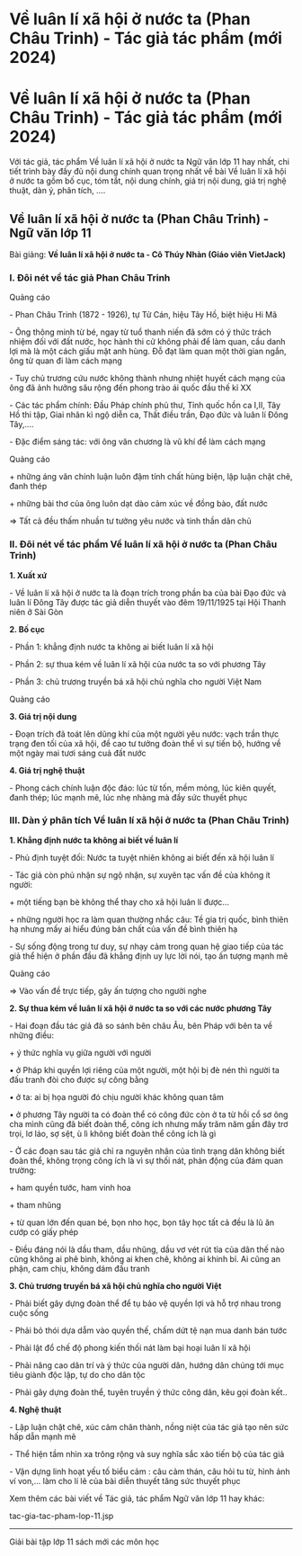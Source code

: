 # Về luân lí xã hội ở nước ta (Phan Châu Trinh) - Tác giả tác phẩm (mới 2024)

# Về luân lí xã hội ở nước ta (Phan Châu Trinh) - Tác giả tác phẩm (mới 2024)

Với tác giả, tác phẩm Về luân lí xã hội ở nước ta Ngữ văn lớp 11 hay nhất, chi tiết trình bày đầy đủ nội dung chính quan trọng nhất về bài Về luân lí xã hội ở nước ta gồm bố cục, tóm tắt, nội dung chính, giá trị nội dung, giá trị nghệ thuật, dàn ý, phân tích, ....

## Về luân lí xã hội ở nước ta (Phan Châu Trinh) - Ngữ văn lớp 11

Bài giảng: **Về luân lí xã hội ở nước ta - Cô Thúy Nhàn (Giáo viên VietJack)**

### I. Đôi nét về tác giả Phan Châu Trinh

Quảng cáo

\- Phan Châu Trinh (1872 - 1926), tự Tử Cán, hiệu Tây Hồ, biệt hiệu Hi Mã 

\- Ông thông minh từ bé, ngay từ tuổ thanh niến đã sớm có ý thức trách nhiệm đối với đất nước, học hành thi cử không phải để làm quan, cầu danh lợi mà là một cách giấu mặt anh hùng. Đỗ đạt làm quan một thời gian ngắn, ông từ quan đi làm cách mạng 

\- Tuy chủ trương cứu nước không thành nhưng nhiệt huyết cách mạng của ông đã ảnh hưởng sâu rộng đến phong trào ái quốc đầu thế kỉ XX 

\- Các tác phẩm chính: Đầu Pháp chính phủ thư, Tỉnh quốc hồn ca I,II, Tây Hồ thi tập, Giai nhân kì ngộ diễn ca, Thất điều trần, Đạo đức và luân lí Đông Tây,.... 

\- Đặc điểm sáng tác: với ông văn chương là vũ khí để làm cách mạng 

Quảng cáo

\+ những áng văn chính luận luôn đậm tính chất hùng biện, lập luận chặt chẽ, đanh thép 

\+ những bài thơ của ông luôn dạt dào cảm xúc về đồng bào, đất nước 

⇒ Tất cả đều thấm nhuần tư tưởng yêu nước và tinh thần dân chủ 

### II. Đôi nét về tác phẩm Về luân lí xã hội ở nước ta (Phan Châu Trinh)

**1\. Xuất xứ**

\- Về luân lí xã hội ở nước ta là đoạn trích trong phần ba của bài Đạo đức và luân lí Đông Tây được tác giả diễn thuyết vào đêm 19/11/1925 tại Hội Thanh niên ở Sài Gòn 

**2\. Bố cục**

\- Phần 1: khẳng định nước ta không ai biết luân lí xã hội 

\- Phần 2: sự thua kém về luân lí xã hội của nước ta so với phương Tây 

\- Phần 3: chủ trương truyền bá xã hội chủ nghĩa cho người Việt Nam 

Quảng cáo

**3\. Giá trị nội dung**

\- Đoạn trích đã toát lên dũng khí của một người yêu nước: vạch trần thực trạng đen tối của xã hội, đề cao tư tưởng đoàn thể vì sự tiến bộ, hướng về một ngày mai tươi sáng cuả đất nước 

**4\. Giá trị nghệ thuật**

\- Phong cách chính luận độc đáo: lúc từ tốn, mềm mỏng, lúc kiên quyết, đanh thép; lúc mạnh mẽ, lúc nhẹ nhàng mà đầy sức thuyết phục 

### III. Dàn ý phân tích Về luân lí xã hội ở nước ta (Phan Châu Trinh)

**1\. Khẳng định nước ta không ai biết về luân lí**

\- Phủ định tuyệt đối: Nước ta tuyệt nhiên không ai biết đến xã hội luân lí 

\- Tác giả còn phủ nhận sự ngộ nhận, sự xuyên tạc vấn đề của không ít người: 

\+ một tiếng bạn bè không thể thay cho xã hội luân lí được... 

\+ những người học ra làm quan thường nhắc câu: Tề gia trị quốc, bình thiên hạ nhưng mấy ai hiểu đúng bản chất của vấn đề bình thiên hạ 

\- Sự sống động trong tư duy, sự nhạy cảm trong quan hệ giao tiếp của tác giả thể hiện ở phần đầu đã khẳng định uy lực lời nói, tạo ấn tượng mạnh mẽ 

Quảng cáo

⇒ Vào vấn đề trực tiếp, gây ấn tượng cho người nghe 

**2\. Sự thua kém về luân lí xã hội ở nước ta so với các nước phương Tây**

\- Hai đoạn đầu tác giả đã so sánh bên châu Âu, bên Pháp với bên ta về những điều: 

\+ ý thức nghĩa vụ giữa người với người 

• ở Pháp khi quyền lợi riêng của một người, một hội bị đè nén thì người ta đấu tranh đòi cho được sự công bằng 

• ở ta: ai bị họa người đó chịu người khác không quan tâm 

• ở phương Tây người ta có đoàn thể có công đức còn ở ta từ hồi cổ sơ ông cha mình cũng đã biết đoàn thể, công ích nhưng mấy trăm năm gần đây trơ trọi, lơ láo, sợ sệt, ù lì không biết đoàn thể công ích là gì 

\- Ở các đoạn sau tác giả chỉ ra nguyên nhân của tình trạng dân không biết đoàn thể, không trọng công ích là vì sự thối nát, phản động của đám quan trường: 

\+ ham quyền tước, ham vinh hoa 

\+ tham nhũng 

\+ từ quan lớn đến quan bé, bọn nho học, bọn tây học tất cả đều là lũ ăn cướp có giấy phép 

\- Điều đáng nói là dầu tham, dầu nhũng, dầu vơ vét rút tỉa của dân thế nào cũng không ai phê bình, không ai khen chê, không ai khinh bỉ. Ai cũng an phận, cam chịu, không dám đấu tranh 

**3\. Chủ trương truyền bá xã hội chủ nghĩa cho người Việt**

\- Phải biết gây dựng đoàn thể để tụ bảo vệ quyền lợi và hỗ trợ nhau trong cuộc sống 

\- Phải bỏ thói dựa dẫm vào quyền thế, chấm dứt tệ nạn mua danh bán tước 

\- Phải lật đổ chế độ phong kiến thối nát làm bại hoại luân lí xã hội 

\- Phải nâng cao dân trí và ý thức của người dân, hướng dân chúng tới mục tiêu giành độc lập, tự do cho dân tộc 

\- Phải gây dựng đoàn thể, tuyên truyền ý thức công dân, kêu gọi đoàn kết.. 

**4\. Nghệ thuật**

\- Lập luận chặt chẽ, xúc cảm chân thành, nồng niệt của tác giả tạo nên sức hấp dẫn mạnh mẽ 

\- Thể hiện tầm nhìn xa trông rộng và suy nghĩa sắc xảo tiến bộ của tác giả 

\- Vận dựng linh hoạt yếu tố biểu cảm : câu cảm thán, câu hỏi tu từ, hình ảnh ví von,... làm cho lí lẽ của bài diễn thuyết tăng sức thuyết phục 

Xem thêm các bài viết về Tác giả, tác phẩm Ngữ văn lớp 11 hay khác:

tac-gia-tac-pham-lop-11.jsp

* * *

Giải bài tập lớp 11 sách mới các môn học
